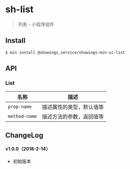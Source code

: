 # sh-list

> 列表 - 小程序组件

## Install

``` bash
$ min install @showings_service/showings-min-ui-list
```


## API

### List

| 名称                  | 描述                         |
|----------------------|------------------------------|
|`prop-name`           | 描述属性的类型，默认值等         |
|`method-name`         | 描述方法的参数，返回值等         |

## ChangeLog

#### v1.0.0（2018-2-14）

- 初始版本
